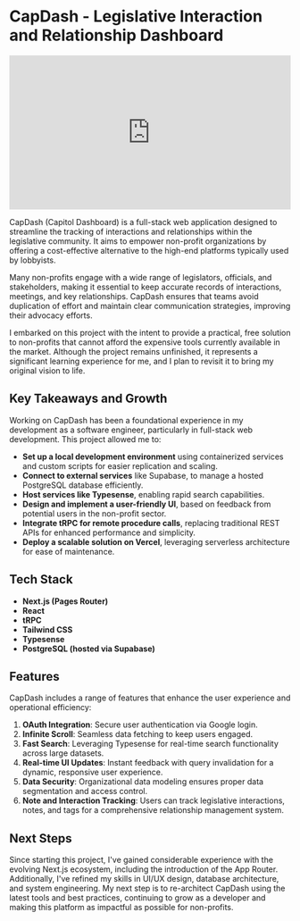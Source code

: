 # CapDash - Legislative Interaction and Relationship Dashboard

<div style="padding:54.77% 0 0 0;position:relative;"><iframe src="https://player.vimeo.com/video/1000541895?badge=0&amp;autopause=0&amp;player_id=0&amp;app_id=58479" frameborder="0" allow="autoplay; fullscreen; picture-in-picture; clipboard-write" style="position:absolute;top:0;left:0;width:100%;height:100%;" title="CapDash Demo"></iframe></div><script src="https://player.vimeo.com/api/player.js"></script>

CapDash (Capitol Dashboard) is a full-stack web application designed to streamline the tracking of interactions and relationships within the legislative community. It aims to empower non-profit organizations by offering a cost-effective alternative to the high-end platforms typically used by lobbyists.

Many non-profits engage with a wide range of legislators, officials, and stakeholders, making it essential to keep accurate records of interactions, meetings, and key relationships. CapDash ensures that teams avoid duplication of effort and maintain clear communication strategies, improving their advocacy efforts.

I embarked on this project with the intent to provide a practical, free solution to non-profits that cannot afford the expensive tools currently available in the market. Although the project remains unfinished, it represents a significant learning experience for me, and I plan to revisit it to bring my original vision to life.

## Key Takeaways and Growth

Working on CapDash has been a foundational experience in my development as a software engineer, particularly in full-stack web development. This project allowed me to:
- **Set up a local development environment** using containerized services and custom scripts for easier replication and scaling.
- **Connect to external services** like Supabase, to manage a hosted PostgreSQL database efficiently.
- **Host services like Typesense**, enabling rapid search capabilities.
- **Design and implement a user-friendly UI**, based on feedback from potential users in the non-profit sector.
- **Integrate tRPC for remote procedure calls**, replacing traditional REST APIs for enhanced performance and simplicity.
- **Deploy a scalable solution on Vercel**, leveraging serverless architecture for ease of maintenance.

## Tech Stack

- **Next.js (Pages Router)**
- **React**
- **tRPC**
- **Tailwind CSS**
- **Typesense**
- **PostgreSQL (hosted via Supabase)**

## Features

CapDash includes a range of features that enhance the user experience and operational efficiency:

1. **OAuth Integration**: Secure user authentication via Google login.
2. **Infinite Scroll**: Seamless data fetching to keep users engaged.
3. **Fast Search**: Leveraging Typesense for real-time search functionality across large datasets.
4. **Real-time UI Updates**: Instant feedback with query invalidation for a dynamic, responsive user experience.
5. **Data Security**: Organizational data modeling ensures proper data segmentation and access control.
6. **Note and Interaction Tracking**: Users can track legislative interactions, notes, and tags for a comprehensive relationship management system.

## Next Steps

Since starting this project, I've gained considerable experience with the evolving Next.js ecosystem, including the introduction of the App Router. Additionally, I've refined my skills in UI/UX design, database architecture, and system engineering. My next step is to re-architect CapDash using the latest tools and best practices, continuing to grow as a developer and making this platform as impactful as possible for non-profits.
